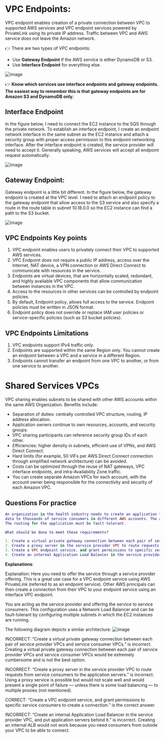 # VPC Endpoints:
VPC endpoint enables creation of a private connection between VPC to supported AWS services and VPC endpoint services powered by PrivateLink using its private IP address. Traffic between VPC and AWS service does not leave the Amazon network.

👉 There are two types of VPC endpoints:

- Use **Gateway Endpoint** if the AWS service is either DynamoDB or S3.
- Use **Interface Endpoint** for everything else.

![image](https://user-images.githubusercontent.com/33947539/154677149-698d9c6d-c488-434a-8b5e-11cf46b12c4d.png)

👉 **Know which services use interface endpoints and gateway endpoints. The easiest way to remember this is that gateway endpoints are for Amazon S3 and DynamoDB only.**

## Interface Endpoint

In the figure below, I need to connect the EC2 instance to the SQS through the private network. To establish an interface endpoint, I create an endpoint network interface in the same subnet as the EC2 instance and attach a security group with proper access permission to this endpoint networking interface. After the interface endpoint is created, the service provider will need to accept it. Generally speaking, AWS services will accept all endpoint request automatically. 

![image](https://user-images.githubusercontent.com/33947539/166177598-05608946-666c-47c8-ae11-a7aa0f3c5aeb.png)

## Gateway Endpoint:

Gateway endpoint is a little bit different. In the figure below, the gateway endpoint is created at the VPC level. I need to attach an endpoint policy  to the gateway endpoint that allow access to the S3 service and also specify a route in the route table in subnet 10.18.0.0 so the EC2 instance can find a path to the S3 bucket.

![image](https://user-images.githubusercontent.com/33947539/166177681-6e2a7425-98a4-4acb-9b16-09d21f11fe45.png)


## VPC Endpoints Key points
1. VPC endpoint enables users to privately connect their VPC to supported AWS services.
2. VPC Endpoint does not require a public IP address, access over the Internet, NAT device, a VPN connection or AWS Direct Connect to communicate with resources in the service.
3. Endpoints are virtual devices, that are horizontally scaled, redundant, and highly available VPC components that allow communication between instances in the VPC.
4. Access to the resources in other services can be controlled by endpoint policies.
5. By default, Endpoint policy, allows full access to the service. Endpoint policies must be written in JSON format.
6. Endpoint policy does not override or replace IAM user policies or service-specific policies (such as S3 bucket policies).

## VPC Endpoints Limitations
1. VPC endpoints support IPv4 traffic only.
2. Endpoints are supported within the same Region only. You cannot create an endpoint between a VPC and a service in a different Region.
3. Endpoints cannot transfer an endpoint from one VPC to another, or from one service to another.


# Shared Services VPCs

VPC sharing enables subnets to be shared with other AWS accounts within the same AWS Organization. Benefits include:

- Separation of duties: centrally controlled VPC structure, routing, IP address allocation.
- Application owners continue to own resources, accounts, and security groups.
- VPC sharing participants can reference security group IDs of each other.
- Efficiencies: higher density in subnets, efficient use of VPNs, and AWS Direct Connect.
- Hard limits (for example, 50 VIFs per AWS Direct Connect connection through simplified network architecture) can be avoided.
- Costs can be optimized through the reuse of NAT gateways, VPC interface endpoints, and intra-Availability Zone traffic.
- You can create separate Amazon VPCs for each account, with the account owner being responsible for the connectivity and security of each Amazon VPC.

## Questions For practice

```Lua
An organization in the health industry needs to create an application that will transmit protected health 
data to thousands of service consumers in different AWS accounts. The application servers are run on EC2 instances in private VPC subnets. 
The routing for the application must be fault-tolerant.

What should be done to meet these requirements?

1. Create a virtual private gateway connection between each pair of service provider VPCs and service consumer VPCs.
2. Create a proxy server in the service provider VPC to route requests from service consumers to the application servers.
3. Create a VPC endpoint service, and grant permissions to specific service consumers to create a connection.
4. Create an internal Application Load Balancer in the service provider VPC, and put application servers behind it.
```

**Explanations**:

Explanation: Here you need to offer the service through a service provider offering. This is a great use case for a VPC endpoint service using AWS PrivateLink (referred to as an endpoint service). Other AWS principals can then create a connection from their VPC to your endpoint service using an interface VPC endpoint.

You are acting as the service provider and offering the service to service consumers. This configuration uses a Network Load Balancer and can be fault-tolerant by configuring multiple subnets in which the EC2 instances are running.

The following diagram depicts a similar architecture:
![image](https://user-images.githubusercontent.com/33947539/155967673-965ac6df-414c-4597-a159-6a650fd67498.png)

INCORRECT: “Create a virtual private gateway connection between each pair of service provider VPCs and service consumer VPCs.” is incorrect. Creating a virtual private gateway connection between each pair of service provider VPCs and service consumer VPCs would be extremely cumbersome and is not the best option.

INCORRECT: “Create a proxy server in the service provider VPC to route requests from service consumers to the application servers.” is incorrect. Using a proxy service is possible but would not scale well and would present a single point of failure — unless there is some load balancing — to multiple proxies (not mentioned).

CORRECT: “Create a VPC endpoint service, and grant permissions to specific service consumers to create a connection.” is the correct answer.

INCORRECT: “Create an internal Application Load Balancer in the service provider VPC, and put application servers behind it.” is incorrect. Creating an internal ALB would not work because you need consumers from outside your VPC to be able to connect.
